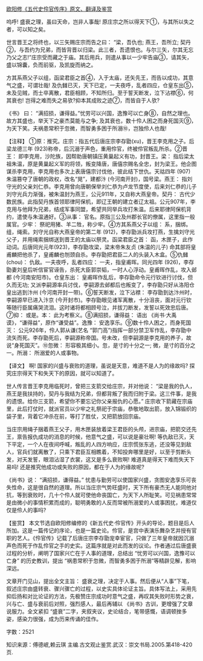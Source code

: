 [欧阳修《五代史伶官传序》原文、翻译及鉴赏](https://www.vrrw.net/wx/14165.html)

呜呼! 盛衰之理，虽曰天命，岂非人事哉! 原庄宗之所以得天下①，与其所以失之者，可以知之矣。

世言晋王之将终也，以三矢赐庄宗而告之曰： “梁，吾仇也; 燕王，吾所立; 契丹②，与吾约为兄弟，而皆背晋以归梁。此三者，吾遗恨也。与尔三矢，尔其无忘乃父之志!”庄宗受而藏之于庙。其后用兵，则遣从事以一少牢告庙③，请其矢，盛以锦囊，负而前驱，及凯旋而纳之。

方其系燕父子以组，函梁君臣之首④，入于太庙，还矢先王，而告以成功，其意气之盛，可谓壮哉! 及仇雠已灭，天下已定，一夫夜呼，乱者四应，仓皇东出⑤，未及见贼，而士卒离散，君臣相顾，不知所归。至于誓天断发，泣下沾襟⑥，何其衰也! 岂得之难而失之易欤?抑本其成败之迹⑦，而皆自于人欤?

《书》 曰： “满招损，谦得益。”忧劳可以兴国，逸豫可以亡身⑧，自然之理也。故方其盛也，举天下之豪杰莫能与之争; 及其衰也，数十伶人困之而身死国灭⑨，为天下笑。夫祸患常积于忽微，而智勇多困于所溺⑩，岂独伶人也哉!



【注释】 ①原：推究。庄宗：指五代后唐庄宗李存勖(xu)，晋王李克用之子。后梁龙德三年 (923)称帝，后沉溺于声色，重用伶官，终被伶官叛乱所杀。②晋王： 即李克用，沙陀族，因帮助唐朝镇压黄巢起义有功，封晋王。梁： 指后梁太祖朱温，原是黄巢起义军的将领，叛变降唐，唐僖宗赐名全忠，封为梁王。他企图谋杀李克用，李克用也多次上表唐僖宗讨伐他，彼此结下世仇。天祜四年 (907) 朱温篡夺了唐朝的政权，改名“晃”，建都汴 (今河南开封)，国号梁。燕王： 指刘守光的父亲刘仁恭。李克用曾向唐朝保举刘仁恭为卢龙节度使，后来刘仁恭的儿子刘守光兵力渐强，被朱温封为燕王，公元911年，又自称大燕皇帝。契丹： 古代少数民族。此指契丹族首领耶律阿保机，即辽王朝的建立者辽太祖。公元907年，李克用与他拜为兄弟，结成军事同盟，希望共同举兵攻打朱温。后来耶律阿保机背约，遣使与朱温通好。③从事： 官名。原指三公及州郡长官的僚属，这里指一般属官。少牢： 祭祀用猪、羊二牲，称少牢。④方其系燕父子以组： 系，捆绑。组，绳索。刘守光自称大燕皇帝的第二年 (912)，李存勖派兵攻打燕，生擒刘守光父子，并用绳索捆绑送到晋王的太庙以祭灵。函梁君臣之首： 函，木匣子，此作动词。后唐同光元年(923)，李存勖攻梁，梁末帝朱友贞 (朱温的儿子) 命其部将皇甫麟把他杀了，皇甫麟也刎颈自杀。李存勖把君臣二人的头装入木盒。⑤仇雠 (chou)： 仇敌。一夫夜呼，乱者四应： 一夫，指皇甫晖。同光四年 (926)，李存勖妻刘皇后听信宦官诬告，杀死大臣郭崇韬，一时人心浮动。皇甫晖作乱，攻入邺都 (今河南安阳市)。仓皇东出： 皇甫晖作乱后，李存勖命令元行钦进行讨伐，但久而无功; 又派李嗣源率兵讨伐，李嗣源去邺都后也叛变了，李存勖只好从洛阳仓皇出逃到汴州 (今河南开封一带)。⑥誓天断发，泣下沾襟： 李存勖到达汴州时，李嗣源早已进入汴京 (今开封市)。李存勖眼见诸军离散，十分沮丧，面对元行钦等随行臣属痛哭流泪。这时诸将都相顾号泣，并拔刀断发，发誓以死效忠后唐。⑦抑： 或是。本： 此为考察义。⑧满招损，谦得益： 语出 《尚书·大禹谟》，“谦得益”，原作“谦受益”。逸豫： 安逸享乐。⑨数十伶人困之，而身死国灭： 公元926年，伶人郭从谦(艺名 “郭门高”)指挥一部分禁卫军作乱，李存勖中流矢而死。李存勖死后，李嗣源称帝国。号未改，但李嗣源是李克用的养子，故说“身死国灭”。⑩忽微： 形容极其细小。忽，是寸的十分之一; 微，是寸的百分之一。所溺： 所溺爱的人或事物。

【译文】 啊! 国家的兴盛与衰败的道理，虽说是天意，难道不是人为的缘故吗? 探究庄宗得天下和失天下的原因，就可以知道了。

世人传言晋王李克用临死时，曾把三支箭交给庄宗，并对他说： “梁是我的仇人，燕王是我扶持的，契丹与我结为兄弟，但都背叛了我而归附于梁。这三件事，是我的遗恨。给你三支箭，希望你不要忘记你父亲报仇的心愿。” 庄宗收下箭藏在宗庙里，此后打仗时，就派官员以少牢之礼祭祀于宗庙，恭敬地取出箭，放入锦锻织的袋子里，背着它冲杀在前，等打了胜仗，又把箭放回宗庙。

当庄宗用绳子捆着燕王父子，用木匣装放着梁王君臣的头颅，进宗庙，把箭交还先王，禀告报仇成功的消息的时候，他意气之盛，可以说是豪壮啊! 等仇敌已灭，天下平定，一个人在夜间呼喊，叛乱的人四方响应，庄宗慌张东逃，还没等见到敌人，官兵们就离散了，只乘下君臣互相瞧着，不知投奔哪里是好，以至于剪断头发，对天发誓，眼泪沾湿了衣裳，这又是多么衰败啊! 难道真是得天下难而失天下易吗! 还是推究他成功或失败的原因，都在于人为的缘故呢?

《尚书》说： “满招损，谦得益。” 忧患与勤劳可以使国家兴盛，贪图安逸享乐可丧失性命，这是很自然的道理。所以当庄宗气势旺盛时，天下所有豪杰无人能同他对抗，等到衰败时，几十个伶人就可使他命丧国亡，为天下人所耻笑。可见祸患常常是由微小的事情积累而成的，聪明勇敢的人反而常被所溺爱的人或事困扰，难道仅仅是伶人的事吗?

【鉴赏】 本文节选自欧阳修编修的《新五代史·伶官传》开头的导论，题目是后人所加。这是一篇传记的序论，也是一篇史论。伶官，是宫中表演乐舞杂艺并授有官职的艺人。《伶官传》记载了后唐庄宗李存勖宠幸宦官，只做了三年皇帝就因沉溺声色而死于作乱伶官之手的史实。这篇序就是对此而发的议论。作者通过后唐盛衰过程的分析，阐明了国家兴亡在于人事的道理，总结出 “忧劳可以兴国，逸豫可以亡身” 的历史教训，提出 “祸患常积于忽微，而智勇多困于所溺”等精辟见解，影响深远。

文章开门见山，提出全文主旨： 盛衰之理，决定于人事。然后便从“人事”下笔，叙述庄宗由盛转衰、骤兴骤亡的过程，以史实具体论证主旨。具体写法上，采用先抑后扬和对比论证的方法，先极赞庄宗成功时意气之盛，再叹其失败时形势之衰，兴与亡、盛与衰前后对照，强烈感人，最后再辅以 《尚书》古训，更增强了文章说服力。全文紧扣 “盛衰”二字，夹叙夹议，史论结合，笔带感慨，语调顿挫多姿，感染力很强，成为历来传诵的佳作。

字数：2521

知识来源：傅德岷,赖云琪 主编.古文观止鉴赏.武汉：崇文书局.2005.第418-420页.

